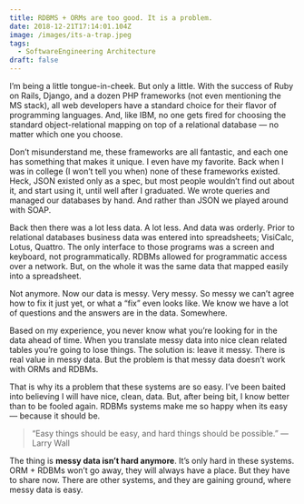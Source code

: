 ```yaml
---
title: RDBMS + ORMs are too good. It is a problem.
date: 2018-12-21T17:14:01.104Z
image: /images/its-a-trap.jpeg
tags:
  - SoftwareEngineering Architecture
draft: false
---
```

I’m being a little tongue-in-cheek. But only a little. With the success of Ruby on Rails, Django, and a dozen PHP frameworks (not even mentioning the MS stack), all web developers have a standard choice for their flavor of programming languages. And, like IBM, no one gets fired for choosing the standard object-relational mapping on top of a relational database — no matter which one you choose.

Don’t misunderstand me, these frameworks are all fantastic, and each one has something that makes it unique. I even have my favorite. Back when I was in college (I won’t tell you when) none of these frameworks existed. Heck, JSON existed only as a spec, but most people wouldn’t find out about it, and start using it, until well after I graduated. We wrote queries and managed our databases by hand. And rather than JSON we played around with SOAP.

Back then there was a lot less data. A lot less. And data was orderly. Prior to relational databases business data was entered into spreadsheets; VisiCalc, Lotus, Quattro. The only interface to those programs was a screen and keyboard, not programmatically. RDBMs allowed for programmatic access over a network. But, on the whole it was the same data that mapped easily into a spreadsheet.

Not anymore. Now our data is messy. Very messy. So messy we can’t agree how to fix it just yet, or what a “fix” even looks like. We know we have a lot of questions and the answers are in the data. Somewhere.

Based on my experience, you never know what you’re looking for in the data ahead of time. When you translate messy data into nice clean related tables you’re going to lose things. The solution is: leave it messy. There is real value in messy data. But the problem is that messy data doesn’t work with ORMs and RDBMs.

That is why its a problem that these systems are so easy. I’ve been baited into believing I will have nice, clean, data. But, after being bit, I know better than to be fooled again. RDBMs systems make me so happy when its easy — because it should be.

> “Easy things should be easy, and hard things should be possible.” — Larry Wall

The thing is **messy data isn’t hard anymore**. It’s only hard in these systems. ORM + RDBMs won’t go away, they will always have a place. But they have to share now. There are other systems, and they are gaining ground, where messy data is easy.
